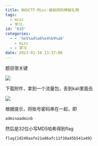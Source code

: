 ```yaml
---
title: BUUCTF-Misc-被劫持的神秘礼物
tags:
  - misc
  - 学习
id: '615'
categories:
  - - '%e5%ad%a6%e4%b9%a0'
    - misc
  - - 学习
date: 2023-01-10 13:37:00
---
```


题目很关键

![](https://pic.niaoluo.top/%E7%BD%91%E7%AB%99%E8%B0%83%E7%94%A8/misc%E9%9C%80%E8%A6%81/%E7%AC%AC%E4%BA%8C%E9%A1%B5/BUUCTF-Misc-%E8%A2%AB%E5%8A%AB%E6%8C%81%E7%9A%84%E7%A5%9E%E7%A7%98%E7%A4%BC%E7%89%A9/%E5%B1%8F%E5%B9%95%E6%88%AA%E5%9B%BE%202023-01-10%20132635.jpg)

下载附件，拿到一个流量包，丢到kali里面去

![](https://pic.niaoluo.top/%E7%BD%91%E7%AB%99%E8%B0%83%E7%94%A8/misc%E9%9C%80%E8%A6%81/%E7%AC%AC%E4%BA%8C%E9%A1%B5/BUUCTF-Misc-%E8%A2%AB%E5%8A%AB%E6%8C%81%E7%9A%84%E7%A5%9E%E7%A7%98%E7%A4%BC%E7%89%A9/%E5%B1%8F%E5%B9%95%E6%88%AA%E5%9B%BE%202023-01-10%20133315.jpg)

根据提示，将账号密码串在一起，即

```
adminaadminb
```

然后是32位小写MD5哈希得到flag

```
flag{1d240aafe21a86afc11f38a45b541a49}
```